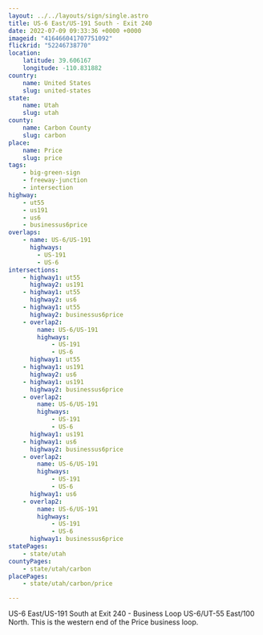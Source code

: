 ```yaml
---
layout: ../../layouts/sign/single.astro
title: US-6 East/US-191 South - Exit 240
date: 2022-07-09 09:33:36 +0000 +0000
imageid: "416466041707751092"
flickrid: "52246738770"
location:
    latitude: 39.606167
    longitude: -110.831882
country:
    name: United States
    slug: united-states
state:
    name: Utah
    slug: utah
county:
    name: Carbon County
    slug: carbon
place:
    name: Price
    slug: price
tags:
    - big-green-sign
    - freeway-junction
    - intersection
highway:
    - ut55
    - us191
    - us6
    - businessus6price
overlaps:
    - name: US-6/US-191
      highways:
        - US-191
        - US-6
intersections:
    - highway1: ut55
      highway2: us191
    - highway1: ut55
      highway2: us6
    - highway1: ut55
      highway2: businessus6price
    - overlap2:
        name: US-6/US-191
        highways:
            - US-191
            - US-6
      highway1: ut55
    - highway1: us191
      highway2: us6
    - highway1: us191
      highway2: businessus6price
    - overlap2:
        name: US-6/US-191
        highways:
            - US-191
            - US-6
      highway1: us191
    - highway1: us6
      highway2: businessus6price
    - overlap2:
        name: US-6/US-191
        highways:
            - US-191
            - US-6
      highway1: us6
    - overlap2:
        name: US-6/US-191
        highways:
            - US-191
            - US-6
      highway1: businessus6price
statePages:
    - state/utah
countyPages:
    - state/utah/carbon
placePages:
    - state/utah/carbon/price

---
```

US-6 East/US-191 South at Exit 240 - Business Loop US-6/UT-55 East/100 North.  This is the western end of the Price business loop.